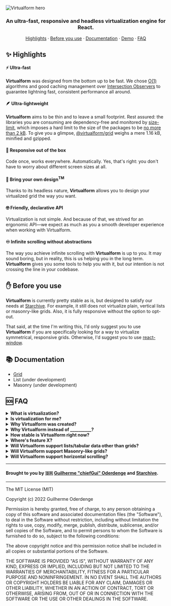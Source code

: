 ![Virtualform hero](https://i.imgur.com/jcRnTxu.png)

<div align="center">

### An ultra-fast, responsive and headless virtualization engine for React.

[Highlights](#-highlights) · [Before you use](#-before-you-use) · [Documentation](#-documentation) · [Demo](https://virtualform.vercel.app) · [FAQ](#-faq)

</div>

## ✨ Highlights

#### ⚡ Ultra-fast

**Virtualform** was designed from the bottom up to be fast. We chose [O(1)](https://en.wikipedia.org/wiki/Time_complexity) algorithms and good caching management over [Intersection Observers](https://developer.mozilla.org/en-US/docs/Web/API/Intersection_Observer_API) to guarantee lightning fast, consistent performance all around.

#### 🪶 Ultra-lightweight

**Virtualform** aims to be thin and to leave a small footprint. Rest assured: the libraries you are consuming are dependency-free and monitored by [size-limit](https://github.com/ai/size-limit), which imposes a hard limit to the size of the packages to be [no more than 2 kB](/packages/grid/package.json#L17). To give you a glimpse, [@virtualform/grid](/packages/grid) weighs a mere 1.16 kB, minified and gzipped.

#### 📐 Responsive out of the box

Code once, works everywhere. Automatically. Yes, that's right: you don't have to worry about different screen sizes at all.

#### 💅 Bring your own design<sup>TM</sup>

Thanks to its headless nature, **Virtualform** allows you to design your virtualized grid the way you want.

#### 🤓 Friendly, declarative API

Virtualization is not simple. And because of that, we strived for an ergonomic API&mdash;we expect as much as you a smooth developer experience when working with Virtualform.

#### ♾️ Infinite scrolling without abstractions

The way you achieve infinite scrolling with **Virtualform** is up to you. It may sound boring, but in reality, this is us helping you in the long term. **Virtualform** gives you some tools to help you with it, but our intention is not crossing the line in your codebase.

## ✋ Before you use

**Virtualform** is currently pretty stable as is, but designed to satisfy our needs at [Starchive](https://starchive.io). For example, it still does not virtualize plain, vertical lists or masonry-like grids. Also, it is fully responsive without the option to opt-out.

That said, at the time I'm writing this, I'd only suggest you to use **Virtualform** if you are specifically looking for a way to virtualize symmetrical, responsive grids. Otherwise, I'd suggest you to use [react-window](https://github.com/bvaughn/react-window).

## 📚 Documentation

- [Grid](/packages/grid)
- List (under development)
- Masonry (under development)

## 🆘 FAQ

<details><summary><b>What is virtualization?</b></summary>

Virtualization, or windowing, is the concept of "unloading" content that's not visible to the human eye, hence making your application more performant.

Imagine Instagram's feed: you can spend a day scrolling down and you don't feel any lags or glitches. That's because anything you don't see, thanks to virtualization, is freed from CPU computation.

There are plenty of nuances here I don't want to dive into, but in a nutshell, that's how virtualization can be understood.

</details>

<details><summary><b>Is virtualization for me?</b></summary>

It depends. Virtualization is only useful when you are dealing with a great, or an unpredictable, amount of data.

To give you a sense of scale,

- I wouldn't bother if I had to render up to 100-200 pictures. Anything beyond that though, I'd definitely virtualize.
- I wouldn't bother to virtualize data that aren't paginated through infinite loading. I'd display 100 items per page and that's it.

Virtualization comes at a very expensive cost: complexity. It makes your codebase more difficult to maintain, more difficult to understand and if not done properly, it may lock you in a place where you become a hostage, really hard to get out.

</details>

<details><summary><b>Why Virtualform was created?</b></summary>

At [Starchive](https://starchive.io), we render huge grids of files and the painting, loading and scrolling experience have to be fast and seamless. We already used other virtualization libraries that did a pretty good job, but we always had the feeling that either a feature was missing or proper developer experience was lacking.

**Virtualform** was built from scratch to address the two problems at the same time.

</details>

<details><summary><b>Why Virtualform instead of __________?</b></summary>

### Hooks instead of components.

This is not a bad thing per say, but hooks give you power at a greater scope than a component does.

### Responsive out of the box.

Give us the components and we make them responsive.

### Predictable and headless.

No hidden wrapping divs or styles&mdash;you own the visuals and the DOM tree.

### Not only fast. Ultra-fast.

[Check out the demo with 100k cells](https://virtualform.vercel.app/)

### Well documented.

We put great effort on making the documentation incredible. We expect both beginners and experienced devs to be able to read and understand the tidbits of **Virtualform**.

</details>

<details><summary><b>How stable is Virtualform right now?</b></summary>

As is, it's pretty stable&mdash;we are using it in production.

However, note that its API can change. And I say "can" because there's no plan for it, but if really needed, it'll be changed.

</details>

<details><summary><b>Where's feature X?</b></summary>

**Virtualform** is an ongoing project that first has to satisfy the needs we have at [Starchive](https://starchive.io). Everything it offers right now is based on our demands at the company. If it lacks a feature you need, feel free to submit a Pull Request or Create an Issue asking for it.

</details>

<details><summary><b>Will Virtualform support lists/tabular data other than grids?</b></summary>

Yes.

</details>

<details><summary><b>Will Virtualform support Masonry-like grids?</b></summary>

Very likely.

</details>

<details><summary><b>Will Virtualform support horizontal scrolling?</b></summary>

Very likely.

</details>

---

#### Brought to you by 🇧🇷 [Guilherme "chiefGui" Oderdenge](https://github.com/chiefGui) and [Starchive](https://starchive.io/).

---

The MIT License (MIT)

Copyright (c) 2022 Guilherme Oderdenge

Permission is hereby granted, free of charge, to any person obtaining a copy of this software and associated documentation files (the "Software"), to deal in the Software without restriction, including without limitation the rights to use, copy, modify, merge, publish, distribute, sublicense, and/or sell copies of the Software, and to permit persons to whom the Software is furnished to do so, subject to the following conditions:

The above copyright notice and this permission notice shall be included in all copies or substantial portions of the Software.

THE SOFTWARE IS PROVIDED "AS IS", WITHOUT WARRANTY OF ANY KIND, EXPRESS OR IMPLIED, INCLUDING BUT NOT LIMITED TO THE WARRANTIES OF MERCHANTABILITY, FITNESS FOR A PARTICULAR PURPOSE AND NONINFRINGEMENT. IN NO EVENT SHALL THE AUTHORS OR COPYRIGHT HOLDERS BE LIABLE FOR ANY CLAIM, DAMAGES OR OTHER LIABILITY, WHETHER IN AN ACTION OF CONTRACT, TORT OR OTHERWISE, ARISING FROM, OUT OF OR IN CONNECTION WITH THE SOFTWARE OR THE USE OR OTHER DEALINGS IN THE SOFTWARE.
